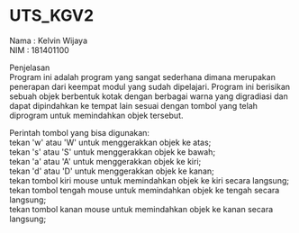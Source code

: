 # UTS_KGV2 
Nama : Kelvin Wijaya                                                                   
NIM  : 181401100                                                                                                                                      

Penjelasan                                                                                             
Program ini adalah program yang sangat sederhana dimana merupakan penerapan dari keempat modul yang sudah dipelajari. Program ini berisikan sebuah objek berbentuk kotak dengan berbagai warna yang digradiasi dan dapat dipindahkan ke tempat lain sesuai dengan tombol yang telah diprogram untuk memindahkan objek tersebut.                                                                                                                             

Perintah tombol yang bisa digunakan:                                                              
tekan 'w' atau 'W' untuk menggerakkan objek ke atas;                                     
tekan 's' atau 'S' untuk menggerakkan objek ke bawah;                                  
tekan 'a' atau 'A' untuk menggerakkan objek ke kiri;                                 
tekan 'd' atau 'D' untuk menggerakkan objek ke kanan;                              
tekan tombol kiri mouse untuk memindahkan objek ke kiri secara langsung;                                   
tekan tombol tengah mouse untuk memindahkan objek ke tengah secara langsung;                                 
tekan tombol kanan mouse untuk memindahkan objek ke kanan secara langsung;    
